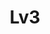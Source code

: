 ---
# Featured tags need to have either the `list` or `grid` layout (PRO only).
layout: list

# The title of the tag's page.
title: Lv3

# The name of the tag, used in a post's front matter (e.g. tags: [<slug>]).
slug: lv3

# (Optional) Write a short (~150 characters) description of this featured tag.
description: >
  This is a Programmers Lv3 Log.
# (Optional) You can disable grouping posts by date.
# no_groups: true

# Exclude this example category from the sitemap.
# DON'T USE THIS SETTING IN YOUR CATEGORIES!
sitemap: true
---